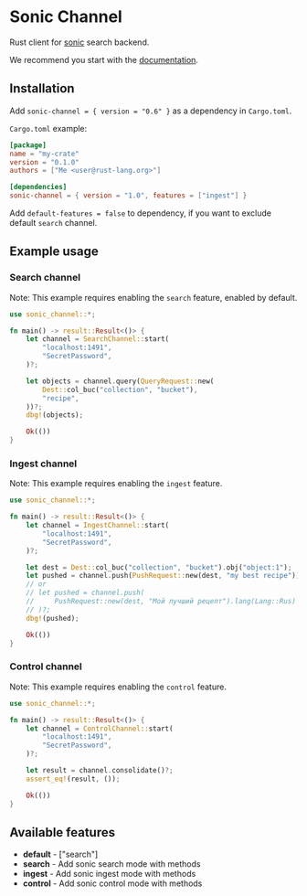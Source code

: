 # Sonic Channel

Rust client for [sonic] search backend.

We recommend you start with the [documentation].

## Installation

Add `sonic-channel = { version = "0.6" }` as a dependency in `Cargo.toml`.

`Cargo.toml` example:

```toml
[package]
name = "my-crate"
version = "0.1.0"
authors = ["Me <user@rust-lang.org>"]

[dependencies]
sonic-channel = { version = "1.0", features = ["ingest"] }
```

Add `default-features = false` to dependency, if you want to exclude default
`search` channel.

## Example usage

### Search channel

Note: This example requires enabling the `search` feature, enabled by default.

```rust
use sonic_channel::*;

fn main() -> result::Result<()> {
    let channel = SearchChannel::start(
        "localhost:1491",
        "SecretPassword",
    )?;

    let objects = channel.query(QueryRequest::new(
        Dest::col_buc("collection", "bucket"),
        "recipe",
    ))?;
    dbg!(objects);

    Ok(())
}
```

### Ingest channel

Note: This example requires enabling the `ingest` feature.

```rust
use sonic_channel::*;

fn main() -> result::Result<()> {
    let channel = IngestChannel::start(
        "localhost:1491",
        "SecretPassword",
    )?;

    let dest = Dest::col_buc("collection", "bucket").obj("object:1");
    let pushed = channel.push(PushRequest::new(dest, "my best recipe"))?;
    // or
    // let pushed = channel.push(
    //     PushRequest::new(dest, "Мой лучший рецепт").lang(Lang::Rus)
    // )?;
    dbg!(pushed);

    Ok(())
}
```

### Control channel

Note: This example requires enabling the `control` feature.

```rust
use sonic_channel::*;

fn main() -> result::Result<()> {
    let channel = ControlChannel::start(
        "localhost:1491",
        "SecretPassword",
    )?;

    let result = channel.consolidate()?;
    assert_eq!(result, ());

    Ok(())
}
```

## Available features

- **default** - ["search"]
- **search** - Add sonic search mode with methods
- **ingest** - Add sonic ingest mode with methods
- **control** - Add sonic control mode with methods

[sonic]: https://github.com/valeriansaliou/sonic
[documentation]: https://docs.rs/sonic-channel
